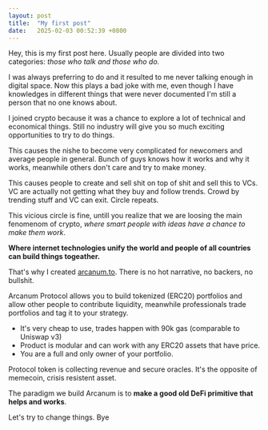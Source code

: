```yaml
---
layout: post
title:  "My first post"
date:   2025-02-03 00:52:39 +0800
---
```

Hey, this is my first post here. 
Usually people are divided into two categories: *those who talk and those who do.*

I was always preferring to do and it resulted to me never talking enough in digital space. 
Now this plays a bad joke with me, even though I have knowledges in different things that were never documented I'm still a person that no one knows about.

I joined crypto because it was a chance to explore a lot of technical and economical things. Still no industry will give you so much exciting opportunities to try to do things.

This causes the nishe to become very complicated for newcomers and average people in general. Bunch of guys knows how it works and why it works, meanwhile others don't care and try to make money.

This causes people to create and sell shit on top of shit and sell this to VCs. VC are actually not getting what they buy and follow trends. Crowd by trending stuff and VC can exit. Circle repeats.

This vicious circle is fine, untill you realize that we are loosing the main fenomenom of crypto, *where smart people with ideas have a chance to make them work*. 

**Where internet technologies unify the world and people of all countries can build things togeather.**

That's why I created [arcanum.to](https://arcanum.to). 
There is no hot narrative, no backers, no bullshit.

Arcanum Protocol allows you to build tokenized (ERC20) portfolios and allow other people to contribute liquidity, meanwhile professionals trade portfolios and tag it to your strategy.
* It's very cheap to use, trades happen with 90k gas (comparable to Uniswap v3)
* Product is modular and can work with any ERC20 assets that have price.
* You are a full and only owner of your portfolio.


Protocol token is collecting revenue and secure oracles. It's the opposite of memecoin, crisis resistent asset.

The paradigm we build Arcanum is to **make a good old DeFi primitive that helps and works**.

Let's try to change things.
Bye
